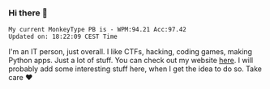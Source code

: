 ### Hi there 👋
<!-- PB START -->
```
My current MonkeyType PB is - WPM:94.21 Acc:97.42
Updated on: 18:22:09 CEST Time
```
<!-- PB END -->
I'm an IT person, just overall. I like CTFs, hacking, coding games, making Python apps. Just a lot of stuff.
You can check out my website [here](https://skill3472.github.io/).
I will probably add some interesting stuff here, when I get the idea to do so. Take care ❤️
